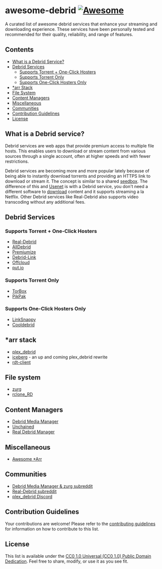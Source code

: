 # awesome-debrid [![Awesome](https://awesome.re/badge.svg)](https://awesome.re)

A curated list of awesome debrid services that enhance your streaming and downloading experience. These services have been personally tested and recommended for their quality, reliability, and range of features.

## Contents
- [What is a Debrid Service?](#what-is-a-debrid-service)
- [Debrid Services](#debrid-services)
  - [Supports Torrent + One-Click Hosters](#supports-torrent--one-click-hosters)
  - [Supports Torrent Only](#supports-torrent-only)
  - [Supports One-Click Hosters Only](#supports-one-click-hosters-only)
- [*arr Stack](#arr-stack)
- [File System](#file-system)
- [Content Managers](#content-managers)
- [Miscellaneous](#miscellaneous)
- [Communities](#communities)
- [Contribution Guidelines](#contribution-guidelines)
- [License](#license)

## What is a Debrid service?
Debrid services are web apps that provide premium access to multiple file hosts. This enables users to download or stream content from various sources through a single account, often at higher speeds and with fewer restrictions.

Debrid services are becoming more and more popular lately because of being able to instantly download torrents and providing an HTTPS link to download or stream it. The concept is similar to a shared [seedbox](https://en.wikipedia.org/wiki/Seedbox). The difference of this and [Usenet](https://en.wikipedia.org/wiki/Usenet) is with a Debrid service, you don't need a different software to [download](https://nzbget.net/) content and it supports streaming a la Netflix. Other Debrid services like Real-Debrid also supports video transcoding without any additional fees.

## Debrid Services

### Supports Torrent + One-Click Hosters
- [Real-Debrid](https://real-debrid.com/)
- [AllDebrid](https://alldebrid.com/)
- [Premiumize](https://www.premiumize.me/)
- [Debrid-Link](https://debrid-link.com/)
- [Offcloud](https://offcloud.com/)
- [put.io](https://put.io/)

### Supports Torrent Only
- [TorBox](https://torbox.app/)
- [PikPak](https://mypikpak.com/)

### Supports One-Click Hosters Only
- [LinkSnappy](https://linksnappy.com/)
- [Cooldebrid](https://cooldebrid.com/)

## *arr stack
- [plex_debrid](https://github.com/itsToggle/plex_debrid)
- [iceberg](https://github.com/dreulavelle/iceberg) - an up and coming plex_debrid rewrite
- [rdt-client](https://github.com/rogerfar/rdt-client)

## File system
- [zurg](https://github.com/debridmediamanager/zurg-testing)
- [rclone_RD](https://github.com/itsToggle/rclone_RD)

## Content Managers

- [Debrid Media Manager](https://debridmediamanager.com/)
- [Unchained](https://github.com/LivingWithHippos/unchained-android)
- [Real Debrid Manager](https://rdm.ayush.gg/)

## Miscellaneous

- [Awesome *Arr](https://github.com/Ravencentric/awesome-arr)

## Communities

- [Debrid Media Manager & zurg subreddit](https://www.reddit.com/r/debridmediamanager/)
- [Real-Debrid subreddit](https://www.reddit.com/r/RealDebrid/)
- [plex_debrid Discord](https://discord.gg/gDvqjjD3)

## Contribution Guidelines
Your contributions are welcome! Please refer to the [contributing guidelines](contributing.md) for information on how to contribute to this list.

## License
This list is available under the [CC0 1.0 Universal (CC0 1.0) Public Domain Dedication](https://creativecommons.org/publicdomain/zero/1.0/). Feel free to share, modify, or use it as you see fit.
